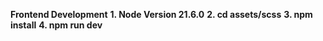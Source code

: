 **Frontend Development**
**1. Node Version 21.6.0**
**2. cd assets/scss**
**3. npm install**
**4. npm run dev**
